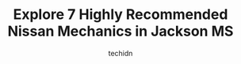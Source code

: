 ---
layout: ampstory
image: https://images.unsplash.com/photo-1641921966132-371cca4de3a1?ixlib=rb-4.0.3&ixid=MnwxMjA3fDB8MHxwaG90by1wYWdlfHx8fGVufDB8fHx8&auto=format&fit=crop&w=640&h=853&q=80
author: techidn
featured: false
description: If youre in need of trustworthy and skilled Nissan Mechanic in Jackson MS, USA, youll be pleased to discover the 7 best Nissan Mechanic in town. Their expertise and commitment to customer 
title: Explore 7 Highly Recommended Nissan Mechanics in Jackson MS
cover:
   title: Explore 7 Highly Recommended Nissan Mechanics in Jackson MS
   subtitle: Rickpate
   background: https://images.unsplash.com/photo-1641921966132-371cca4de3a1?ixlib=rb-4.0.3&ixid=MnwxMjA3fDB8MHxwaG90by1wYWdlfHx8fGVufDB8fHx8&auto=format&fit=crop&w=640&h=853&q=80

pages: 
 - layout: thirds
   top: <h1>#1 Cannon Nissan of Jackson</h1>
   bottom: "<p>September 2022I needed a car really bad. I  prayed. My assistant principal recommended Greg Linzy in August. I tried to do it my way. However, I had to go back and follow</p>"
   background: https://www.knot35.com/toplist/wp-content/uploads/2023/06/best-nissan-mechanic-1-in-jackson-ms-1685833016.jpeg
   backgroundblur: true
 - layout: thirds
   top: <h1>#2 Hayes Mobile Auto Repair</h1>
   bottom: "<p>4838 Woodmont Dr #4832, Jackson, MS 39206, United States</p>"
   background: https://www.knot35.com/toplist/wp-content/uploads/2023/06/best-nissan-mechanic-2-in-jackson-ms-1685833017.jpeg
   cta:
      link: https://www.knot35.com/toplist/explore-7-highly-recommended-nissan-mechanics-in-jackson-ms/
      text: Explore 7 Highly Recommended Nissan Mechanics in Jackson MS
 - layout: thirds
   top: <h1>#3 Capital Car Care</h1>
   bottom: "<p>1410 Highway 80 West, 1410 US-80, Jackson, MS 39204, United States</p>"
   background: https://www.knot35.com/toplist/wp-content/uploads/2023/06/best-nissan-mechanic-3-in-jackson-ms-1685833017.jpeg
   cta:
      link: https://www.knot35.com/toplist/explore-7-highly-recommended-nissan-mechanics-in-jackson-ms/
      text: Explore 7 Highly Recommended Nissan Mechanics in Jackson MS
 - layout: thirds
   top: <h1>#4 Freeman Auto Repair Inc</h1>
   bottom: "<p>847 State St, Jackson, MS 39201, United States</p>"
   background: https://images.unsplash.com/photo-1595364397663-fca4f075d796?ixlib=rb-4.0.3&ixid=MnwxMjA3fDB8MHxwaG90by1wYWdlfHx8fGVufDB8fHx8&auto=format&fit=crop&w=640&h=853&q=80
   cta:
      link: https://www.knot35.com/toplist/explore-7-highly-recommended-nissan-mechanics-in-jackson-ms/
      text: Explore 7 Highly Recommended Nissan Mechanics in Jackson MS
 - layout: thirds
   top: <h1>#5 Tonys Tire & Automotive Inc</h1>
   bottom: "<p>5138 N State St, Jackson, MS 39206, United States</p>"
   background: https://images.unsplash.com/photo-1524169358666-79f22534bc6e?ixlib=rb-4.0.3&ixid=MnwxMjA3fDB8MHxwaG90by1wYWdlfHx8fGVufDB8fHx8&auto=format&fit=crop&w=640&h=853&q=80
   cta:
      link: https://www.knot35.com/toplist/explore-7-highly-recommended-nissan-mechanics-in-jackson-ms/
      text: Explore 7 Highly Recommended Nissan Mechanics in Jackson MS
 - layout: thirds
   top: <h1>#6 Stanleys Auto Repair</h1>
   bottom: "<p>801 Medical Plaza, Jackson, MS 39204, United States</p>"
   background: https://images.unsplash.com/photo-1608411404720-c8f0417bcdba?ixlib=rb-4.0.3&ixid=MnwxMjA3fDB8MHxwaG90by1wYWdlfHx8fGVufDB8fHx8&auto=format&fit=crop&w=640&h=853&q=80
   cta:
      link: https://www.knot35.com/toplist/explore-7-highly-recommended-nissan-mechanics-in-jackson-ms/
      text: Explore 7 Highly Recommended Nissan Mechanics in Jackson MS
 - layout: thirds
   top: <h1>#7 Automotive Group</h1>
   bottom: "<p>789 Harris St, Jackson, MS 39202, United States</p>"
   background: https://images.unsplash.com/photo-1580610447943-1bfbef5efe07?ixlib=rb-4.0.3&ixid=MnwxMjA3fDB8MHxwaG90by1wYWdlfHx8fGVufDB8fHx8&auto=format&fit=crop&w=640&h=853&q=80
   cta:
      link: https://www.knot35.com/toplist/explore-7-highly-recommended-nissan-mechanics-in-jackson-ms/
      text: Explore 7 Highly Recommended Nissan Mechanics in Jackson MS
 - layout: thirds
   middle: Continue reading...
   background: https://images.unsplash.com/photo-1561679660-d00ee1e0dc8e?ixlib=rb-4.0.3&ixid=MnwxMjA3fDB8MHxwaG90by1wYWdlfHx8fGVufDB8fHx8&auto=format&fit=crop&w=640&h=853&q=80
   cta:
      link: https://www.knot35.com/toplist/explore-7-highly-recommended-nissan-mechanics-in-jackson-ms/
      text: Explore 7 Highly Recommended Nissan Mechanics in Jackson MS
      
---